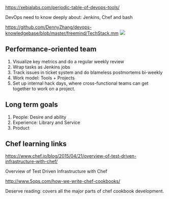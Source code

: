 https://xebialabs.com/periodic-table-of-devops-tools/

DevOps need to know deeply about: Jenkins, Chef and bash

https://github.com/DennyZhang/devops-knowledgebase/blob/master/freemind/TechStack.mm
![](../images/techstack.png)

## Performance-oriented team
1. Visualize key metrics and do a regular weekly review
2. Wrap tasks as Jenkins jobs
3. Track issues in ticket system and do blameless postmortems bi-weekly
4. Work model: Tools + Projects
5. Set up internal hack days, where cross-functional teams can get together to work on a project.

## Long term goals
1. People: Desire and ability
2. Experience: Library and Service
3. Product

## Chef learning links

https://www.chef.io/blog/2015/04/21/overview-of-test-driven-infrastructure-with-chef/

Overview of Test Driven Infrastructure with Chef

http://www.5ops.com/how-we-write-chef-cookbooks/

Deserve reading: covers all the major parts of chef cookbook development.
